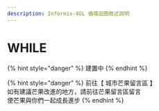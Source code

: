 ```yaml
---
description: Informix-4GL 循環迴圈敘述說明
---
```


# WHILE

{% hint style="danger" %}
建置中
{% endhint %}

{% hint style="danger" %}
前往【 城市芒果留言區 】  
如有建議芒果改進的地方，請前往芒果留言區留言  
使芒果與你們一起成長進步
{% endhint %}

